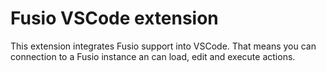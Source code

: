 
# Fusio VSCode extension

This extension integrates Fusio support into VSCode. That means you can connection to
a Fusio instance an can load, edit and execute actions.

